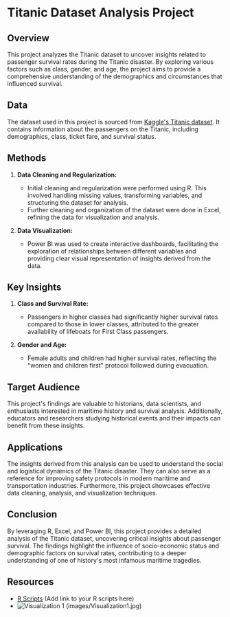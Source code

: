 # Titanic Dataset Analysis Project

## Overview

This project analyzes the Titanic dataset to uncover insights related to passenger survival rates during the Titanic disaster. By exploring various factors such as class, gender, and age, the project aims to provide a comprehensive understanding of the demographics and circumstances that influenced survival.

## Data

The dataset used in this project is sourced from [Kaggle's Titanic dataset](https://www.kaggle.com/c/titanic/data). It contains information about the passengers on the Titanic, including demographics, class, ticket fare, and survival status.

## Methods

1. **Data Cleaning and Regularization:**
   - Initial cleaning and regularization were performed using R. This involved handling missing values, transforming variables, and structuring the dataset for analysis.
   - Further cleaning and organization of the dataset were done in Excel, refining the data for visualization and analysis.

2. **Data Visualization:**
   - Power BI was used to create interactive dashboards, facilitating the exploration of relationships between different variables and providing clear visual representation of insights derived from the data.

## Key Insights

1. **Class and Survival Rate:**
   - Passengers in higher classes had significantly higher survival rates compared to those in lower classes, attributed to the greater availability of lifeboats for First Class passengers.
  
2. **Gender and Age:**
   - Female adults and children had higher survival rates, reflecting the "women and children first" protocol followed during evacuation.

## Target Audience

This project's findings are valuable to historians, data scientists, and enthusiasts interested in maritime history and survival analysis. Additionally, educators and researchers studying historical events and their impacts can benefit from these insights.

## Applications

The insights derived from this analysis can be used to understand the social and logistical dynamics of the Titanic disaster. They can also serve as a reference for improving safety protocols in modern maritime and transportation industries. Furthermore, this project showcases effective data cleaning, analysis, and visualization techniques.

## Conclusion

By leveraging R, Excel, and Power BI, this project provides a detailed analysis of the Titanic dataset, uncovering critical insights about passenger survival. The findings highlight the influence of socio-economic status and demographic factors on survival rates, contributing to a deeper understanding of one of history's most infamous maritime tragedies.

## Resources

- [R Scripts](#) (Add link to your R scripts here)
- ![Visualization 1](#images/Visualization1.jpg) (images/Visualization1.jpg)
  

